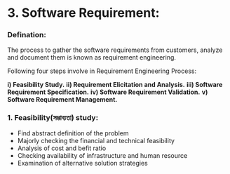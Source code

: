 
# 3. Software Requirement:

### Defination:

The process to gather the software requirements from customers, analyze and document them is known as requirement engineering.


Following four steps involve in Requirement Engineering Process:

**i) Feasibility Study.**
**ii) Requirement Elicitation and Analysis.**
**iii) Software Requirement Specification.**
**iv) Software Requirement Validation.**
**v) Software Requirement Management.**

### 1. Feasibility(সম্ভাব্যতা) study:
- Find abstract definition of the problem
- Majorly checking the financial and technical feasibility
- Analysis of cost and befit ratio
- Checking availability of infrastructure and human resource
- Examination of alternative solution strategies





